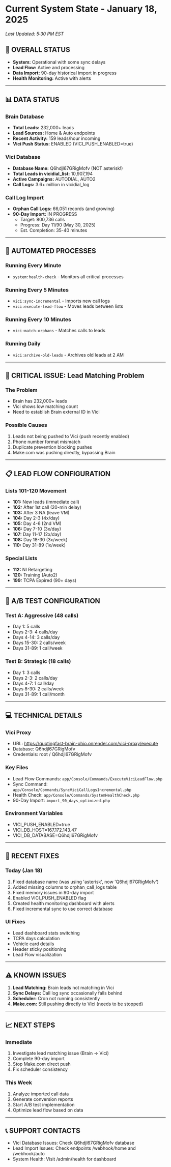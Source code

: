 # Current System State - January 18, 2025
*Last Updated: 5:30 PM EST*

## 🎯 **OVERALL STATUS**
- **System:** Operational with some sync delays
- **Lead Flow:** Active and processing
- **Data Import:** 90-day historical import in progress
- **Health Monitoring:** Active with alerts

---

## 📊 **DATA STATUS**

### **Brain Database**
- **Total Leads:** 232,000+ leads
- **Lead Sources:** Home & Auto endpoints
- **Recent Activity:** 159 leads/hour incoming
- **Vici Push Status:** ENABLED (VICI_PUSH_ENABLED=true)

### **Vici Database**
- **Database Name:** Q6hdjl67GRigMofv (NOT asterisk!)
- **Total Leads in vicidial_list:** 10,907,194
- **Active Campaigns:** AUTODIAL, AUTO2
- **Call Logs:** 3.6+ million in vicidial_log

### **Call Log Import**
- **Orphan Call Logs:** 66,051 records (and growing)
- **90-Day Import:** IN PROGRESS
  - Target: 800,736 calls
  - Progress: Day 11/90 (May 30, 2025)
  - Est. Completion: 35-40 minutes

---

## 🔄 **AUTOMATED PROCESSES**

### **Running Every Minute**
- `system:health-check` - Monitors all critical processes

### **Running Every 5 Minutes**
- `vici:sync-incremental` - Imports new call logs
- `vici:execute-lead-flow` - Moves leads between lists

### **Running Every 10 Minutes**
- `vici:match-orphans` - Matches calls to leads

### **Running Daily**
- `vici:archive-old-leads` - Archives old leads at 2 AM

---

## 🚨 **CRITICAL ISSUE: Lead Matching Problem**

### **The Problem**
- Brain has 232,000+ leads
- Vici shows low matching count
- Need to establish Brain external ID in Vici

### **Possible Causes**
1. Leads not being pushed to Vici (push recently enabled)
2. Phone number format mismatch
3. Duplicate prevention blocking pushes
4. Make.com was pushing directly, bypassing Brain

---

## 📋 **LEAD FLOW CONFIGURATION**

### **Lists 101-120 Movement**
- **101:** New leads (immediate call)
- **102:** After 1st call (20-min delay)
- **103:** After 3 NA (leave VM)
- **104:** Day 2-3 (4x/day)
- **105:** Day 4-6 (2nd VM)
- **106:** Day 7-10 (3x/day)
- **107:** Day 11-17 (2x/day)
- **108:** Day 18-30 (3x/week)
- **110:** Day 31-89 (1x/week)

### **Special Lists**
- **112:** NI Retargeting
- **120:** Training (Auto2)
- **199:** TCPA Expired (90+ days)

---

## 🔬 **A/B TEST CONFIGURATION**

### **Test A: Aggressive (48 calls)**
- Day 1: 5 calls
- Days 2-3: 4 calls/day
- Days 4-14: 3 calls/day
- Days 15-30: 2 calls/week
- Days 31-89: 1 call/week

### **Test B: Strategic (18 calls)**
- Day 1: 3 calls
- Days 2-3: 2 calls/day
- Days 4-7: 1 call/day
- Days 8-30: 2 calls/week
- Days 31-89: 1 call/month

---

## 💻 **TECHNICAL DETAILS**

### **Vici Proxy**
- URL: https://quotingfast-brain-ohio.onrender.com/vici-proxy/execute
- Database: Q6hdjl67GRigMofv
- Credentials: root / Q6hdjl67GRigMofv

### **Key Files**
- Lead Flow Commands: `app/Console/Commands/ExecuteViciLeadFlow.php`
- Sync Command: `app/Console/Commands/SyncViciCallLogsIncremental.php`
- Health Check: `app/Console/Commands/SystemHealthCheck.php`
- 90-Day Import: `import_90_days_optimized.php`

### **Environment Variables**
- VICI_PUSH_ENABLED=true
- VICI_DB_HOST=167.172.143.47
- VICI_DB_DATABASE=Q6hdjl67GRigMofv

---

## 🔧 **RECENT FIXES**

### **Today (Jan 18)**
1. Fixed database name (was using 'asterisk', now 'Q6hdjl67GRigMofv')
2. Added missing columns to orphan_call_logs table
3. Fixed memory issues in 90-day import
4. Enabled VICI_PUSH_ENABLED flag
5. Created health monitoring dashboard with alerts
6. Fixed incremental sync to use correct database

### **UI Fixes**
- Lead dashboard stats switching
- TCPA days calculation
- Vehicle card details
- Header sticky positioning
- Lead Flow visualization

---

## ⚠️ **KNOWN ISSUES**

1. **Lead Matching:** Brain leads not matching in Vici
2. **Sync Delays:** Call log sync occasionally falls behind
3. **Scheduler:** Cron not running consistently
4. **Make.com:** Still pushing directly to Vici (needs to be stopped)

---

## 📈 **NEXT STEPS**

### **Immediate**
1. Investigate lead matching issue (Brain → Vici)
2. Complete 90-day import
3. Stop Make.com direct push
4. Fix scheduler consistency

### **This Week**
1. Analyze imported call data
2. Generate conversion reports
3. Start A/B test implementation
4. Optimize lead flow based on data

---

## 📞 **SUPPORT CONTACTS**
- Vici Database Issues: Check Q6hdjl67GRigMofv database
- Lead Import Issues: Check endpoints /webhook/home and /webhook/auto
- System Health: Visit /admin/health for dashboard










